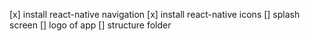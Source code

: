 [x] install react-native navigation
[x] install react-native icons
[] splash screen
[] logo of app
[] structure folder

